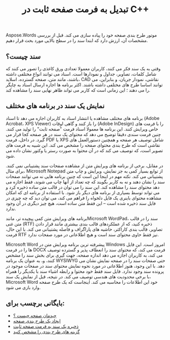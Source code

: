 ﻿---
title: تبدیل به فرمت صفحه ثابت در C++
second_title: Aspose.Words برای C++
articleTitle: تبدیل به فرمت صفحه ثابت
linktitle: تبدیل به فرمت صفحه ثابت
description: "ذخیره اسناد به PDF, XPS, HTML, XAML, PostScript, و PCL فرمت ها."
type: docs
weight: 10
url: /fa/cpp/converting-to-fixed-page-format/
---

Aspose.Words موتور طرح بندی صفحه خود را پیاده سازی می کند. قبل از بررسی مشخصات آن، ارزش دارد که ابتدا سند را در سطح بالایی مورد بحث قرار دهیم.

## سند چیست؟

وقتی به یک سند فکر می کنند، کاربران معمولا تعدادی ورق کاغذی را تصور می کنند که شامل کلمات، تصاویر، جداول و نمودارها است. اسناد می توانند انواع مختلفی داشته باشند، مانند متن، صفحه گسترده، اسلاید، CAD نقاشی، نمودار جریان، و بنابراین، می توانند اساسا طرح های مختلفی داشته باشند. اکثر برنامه ها اجازه ارسال اسناد به چاپگر را می دهند ؛ این زمانی است که کاربر می تواند ظاهر نهایی سند را مشاهده کند.

## نمایش یک سند در برنامه های مختلف

برنامه های مختلف مشاهده یا انتشار اسناد به کاربران اجازه می دهد تا اسناد (Adobe Acrobat، XPS Viewer) را باز کنند و گاهی اوقات (Adobe InDesign) را با فرمت های خاص ویرایش کنند. این برنامه ها معمولا اسناد فرمت "صفحه ثابت" را تولید می کنند. چنین فرمت سندی دقیقا توضیح می دهد که محتوای یک سند در هر صفحه کجا قرار می گیرد. در داخل، فرمت PDF یا XPS شامل توصیف هر صفحه و همچنین دستورالعمل های نقاشی است که طرح بندی محتوای صفحه را مشخص می کند. این شبیه به فرمت های تصویر است، که توصیف می کند که در آن محتوا به صورت رستر یا وکتور نشان داده می شود.

در مقابل، برخی از برنامه های ویرایش متن از مشاهده صفحات سند پشتیبانی نمی کنند. برای مثال، Microsoft Notepad از توابع بسیار کمی به جز نمایش، ویرایش و چاپ متن پشتیبانی می کند. نکته مهم در اینجا این است که چنین برنامه هایی نه می توانند صفحات سند را نشان دهند و نه به کاربر بگویند که چه تعداد از آنها چاپ می شوند، فقط اجازه می دهد محتوای سند را مشاهده کند. این سند را می توان در قالب متن ساده ذخیره کرد و می تواند توسط بسیاری از برنامه های دیگر باز شود. با استفاده از برنامه ای که امکان مشاهده محتوای باینری یک فایل دلخواه را فراهم می کند، می توان دید که چه چیزی در فایل سند ذخیره شده است – این فقط متن ساده است، هیچ چیز دیگری در آن وجود ندارد.

برنامه های ویرایش متن کمی پیچیده تر، مانندMicrosoft WordPad، سند را در قالب متن غنی (RTF) ذخیره کنید، که از عملکردهای قالب بندی بیشتری مانند قرار دادن تصاویر، قالب بندی کاراکتر، حاشیه های پاراگراف و فاصله پشتیبانی می کند. با این حال، فرمت RTF نیز فقط حاوی محتوای سند است و هیچ اطلاعاتی در مورد صفحات ندارد.

Microsoft Word پیشرفته ترین برنامه ویرایش متن در Windows امروز است. این فایل ها را در فرمت DOCX فرمت می کند، که محتوای سند را انعطاف پذیر و گسترده توصیف می کند، به کاربران اجازه می دهد اندازه صفحه، جهت گیری برای بخش سند را مشخص کنند، و، به عنوان یک برنامه WYSIWYG حتی صفحات سند را در صفحه نمایش نشان می دهد. با این وجود، هنوز اطلاعاتی در مورد نحوه نمایش محتوای سند در صفحات موجود در پرونده سند وجود ندارد. فایل سند فقط خود محتوا و رابطه اشیاء سند با یکدیگر را همراه با برخی محدودیت های هندسی توصیف می کند. در نتیجه، قبل از نمایش یک سند، Microsoft Word خود این اطلاعات را محاسبه می کند. اینجاست که یک طرح صفحه وارد بازی می شود.

## بایگانی برچسب برای:

* [چیدمان صفحه چیست ؟ ](/words/cpp/what-is-a-page-layout/)
* [ایجاد یک طرح بندی صفحه](/words/cpp/creating-a-page-layout/)
* [ذخیره یک سند به فرمت صفحه ثابت](/words/cpp/saving-a-document-to-fixed-page-format/)
* [گزینه های طرح بندی را مشخص کنید](/words/cpp/specify-layout-options/)